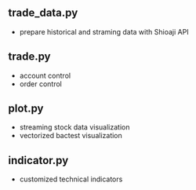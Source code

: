 ## trade_data.py
* prepare historical and straming data with Shioaji API

## trade.py
* account control
* order control

## plot.py
* streaming stock data visualization
* vectorized bactest visualization

## indicator.py
* customized technical indicators
